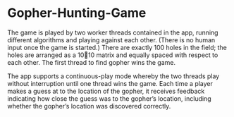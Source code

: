 # Gopher-Hunting-Game

The game is played by two worker threads contained in the app, running different algorithms and playing
against each other. (There is no human input once the game is started.) There are exactly 100 holes in the
field; the holes are arranged as a 1010 matrix and equally spaced with respect to each other. The first thread
to find gopher wins the game.

The app supports a continuous-play mode whereby the two threads play without interruption until one
thread wins the game. Each time a player makes a guess at to the location of the gopher, it receives feedback
indicating how close the guess was to the gopher’s location, including whether the gopher’s location was
discovered correctly.

